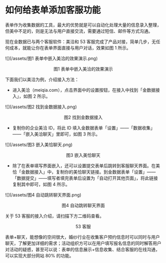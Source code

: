 # 如何给表单添加客服功能

表单作为收集数据的工具，最大的优势就是可以自动化处理大量的信息录入整理，但美中不足的，则是无法与用户直接交流，需要通过短信、邮件等方式沟通。

现在金数据已与两个客服软件：美洽和 53 客服完成了产品对接，简单几步，无任何成本，就能让你在表单界面直接与用户对话，效果如图 1 所示。

![](/assets/图1 表单中嵌入美洽的效果演示.png)

<center>图1 表单中嵌入美洽的效果演示</center>

下面我们以美洽为例，介绍接入方法：

* 进入美洽（meiqia.com），点击界面中的设置按钮，在接入中找到「金数据接入」，如图 2 所示。

![](/assets/图2 找到金数据接入.png)

<center>图2 找到金数据接入</center>

* 复制你的企业美洽 ID，将此 ID 填入金数据表单「设置」——「数据收集」 ——「嵌入美洽聊天」里即可，如图 3 所示。

![](/assets/图3 嵌入美恰聊天.png)

<center>图3 嵌入美恰聊天</center>

* 除了在表单填写界面嵌入，还可以设置提交表单后跳转到客服聊天界面。在美恰「金数据接入」中，复制你的美恰聊天链接。到金数据表单「设置」——「数据提交」——填写者填完表单后设置为「自动打开其他页面」，将此链接复制其中即可，如图 4 所示。

![](/assets/图4 自动跳转聊天界面.png)

<center>图4 自动跳转聊天界面</center>

关于 53 客服的接入介绍，请扫描下方二维码查看。

<center>53 客服</center>

表单+聊天，能想像的空间很大，婚纱行业在收集客户预约信息时可以同时与用户聊天，了解更加详细的需求；活动组织方可以在用户填写报名信息的同时解答用户对活动的疑惑，甚至可以说：表单的信息展示+信息收集、结合客服的在线沟通，可以实现大部分网站 80% 的功能。

